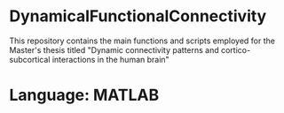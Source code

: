# DynamicalFunctionalConnectivity
This repository contains the main functions and scripts employed for the Master's thesis titled "Dynamic connectivity patterns and cortico-subcortical interactions in the human brain" 
# Language: MATLAB
